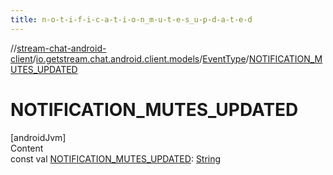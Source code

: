 ```yaml
---
title: n-o-t-i-f-i-c-a-t-i-o-n_m-u-t-e-s_u-p-d-a-t-e-d
---
```

//[stream-chat-android-client](../../../index.md)/[io.getstream.chat.android.client.models](../index.md)/[EventType](index.md)/[NOTIFICATION_MUTES_UPDATED](NOTIFICATION_MUTES_UPDATED.md)



# NOTIFICATION_MUTES_UPDATED  
[androidJvm]  
Content  
const val [NOTIFICATION_MUTES_UPDATED](NOTIFICATION_MUTES_UPDATED.md): [String](https://kotlinlang.org/api/latest/jvm/stdlib/kotlin/-string/index.html)  



